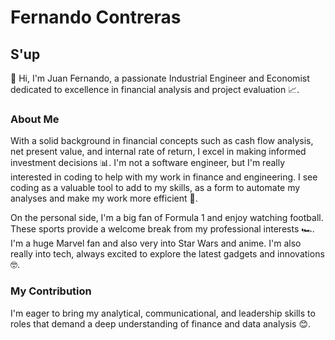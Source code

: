 # Fernando Contreras

## S'up

👋 Hi, I'm Juan Fernando, a passionate Industrial Engineer and Economist dedicated to excellence in financial analysis and project evaluation 📈.

### About Me

With a solid background in financial concepts such as cash flow analysis, net present value, and internal rate of return, I excel in making informed investment decisions 📊.
I'm not a software engineer, but I'm really interested in coding to help with my work in finance and engineering. I see coding as a valuable tool to add to my skills, as a form to automate my analyses and make my work more efficient 🚀.


On the personal side, I'm a big fan of Formula 1 and enjoy watching football. These sports provide a welcome break from my professional interests 🏎️.
I'm a huge Marvel fan and also very into Star Wars and anime. I'm also really into tech, always excited to explore the latest gadgets and innovations 🤓.

### My Contribution

I'm eager to bring my analytical, communicational, and leadership skills to roles that demand a deep understanding of finance and data analysis 😊.
